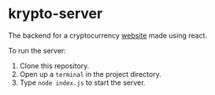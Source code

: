 # krypto-server
The backend for a cryptocurrency [website](https://github.com/sfk-aayan/Krypto) made using react.

To run the server:
1. Clone this repository.
2. Open up a `terminal` in the project directory. 
3. Type `node index.js` to start the server. 
